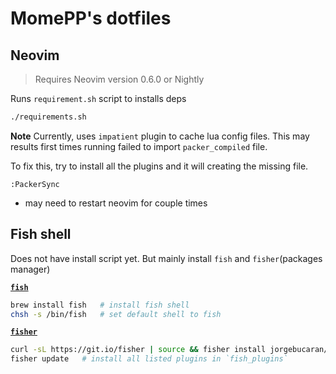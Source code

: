 # MomePP's dotfiles
## Neovim
> Requires Neovim version 0.6.0 or Nightly

Runs `requirement.sh` script to installs deps
``` bash
./requirements.sh
```
**Note** Currently, uses `impatient` plugin to cache lua config files.
This may results first times running failed to import `packer_compiled` file.

To fix this, try to install all the plugins and it will creating the missing file.
``` vim
:PackerSync
```
* may need to restart neovim for couple times

## Fish shell
Does not have install script yet. But mainly install `fish` and `fisher`(packages manager)

[**`fish`**](https://fishshell.com/)
``` bash
brew install fish   # install fish shell
chsh -s /bin/fish   # set default shell to fish
```

[**`fisher`**](https://github.com/jorgebucaran/fisher)
``` bash
curl -sL https://git.io/fisher | source && fisher install jorgebucaran/fisher   # install fisher
fisher update   # install all listed plugins in `fish_plugins`
```

